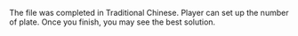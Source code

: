 The file was completed in Traditional Chinese.
Player can set up the number of plate.
Once you finish, you may see the best solution.
